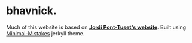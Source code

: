# bhavnick.

Much of this website is based on **[Jordi Pont-Tuset's website](https://jponttuset.cat/)**. Built using [Minimal-Mistakes](https://mmistakes.github.io/minimal-mistakes/) jerkyll theme. 


